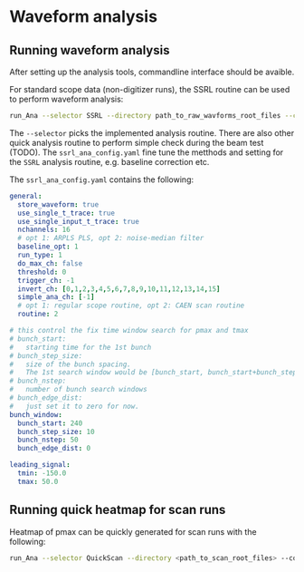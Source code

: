 
# Waveform analysis

## Running waveform analysis

After setting up the analysis tools, commandline interface should be
avaible.

For standard scope data (non-digitizer runs), the SSRL routine can be
used to perform waveform analysis:

``` bash
run_Ana --selector SSRL --directory path_to_raw_wavforms_root_files --config ssrl_ana_config.yaml
```

The `--selector` picks the implemented analysis routine. There are also
other quick analysis routine to perform simple check during the beam
test (TODO). The `ssrl_ana_config.yaml` fine tune the metthods and
setting for the `SSRL` analysis routine, e.g. baseline correction etc.

The `ssrl_ana_config.yaml` contains the following:

``` yaml
general:
  store_waveform: true
  use_single_t_trace: true
  use_single_input_t_trace: true
  nchannels: 16
  # opt 1: ARPLS PLS, opt 2: noise-median filter
  baseline_opt: 1
  run_type: 1
  do_max_ch: false
  threshold: 0
  trigger_ch: -1
  invert_ch: [0,1,2,3,4,5,6,7,8,9,10,11,12,13,14,15]
  simple_ana_ch: [-1]
  # opt 1: regular scope routine, opt 2: CAEN scan routine
  routine: 2

# this control the fix time window search for pmax and tmax
# bunch_start: 
#   starting time for the 1st bunch
# bunch_step_size: 
#   size of the bunch spacing. 
#   The 1st search window would be [bunch_start, bunch_start+bunch_step_size]
# bunch_nstep:
#   number of bunch search windows
# bunch_edge_dist:
#   just set it to zero for now.
bunch_window:
  bunch_start: 240
  bunch_step_size: 10
  bunch_nstep: 50
  bunch_edge_dist: 0

leading_signal:
  tmin: -150.0
  tmax: 50.0
```

## Running quick heatmap for scan runs

Heatmap of pmax can be quickly generated for scan runs with the
following:

``` bash
run_Ana --selector QuickScan --directory <path_to_scan_root_files> --config </configs/heatmap.yaml>
```
